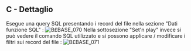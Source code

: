 ## C - Dettaglio
Esegue una query SQL presentando i record del file nella sezione "Dati funzione SQL" : 
![B£BASE_070](http://localhost:3000/immagini/MBDOC_SCH-OJFILE_C/BXBASE_070.png)
Nella sottosezione "Set'n play" invece si può vedere il comando SQL utilizzato e si possono applicare / modificare i filtri sui record del file : 
![B£BASE_071](http://localhost:3000/immagini/MBDOC_SCH-OJFILE_C/BXBASE_071.png)